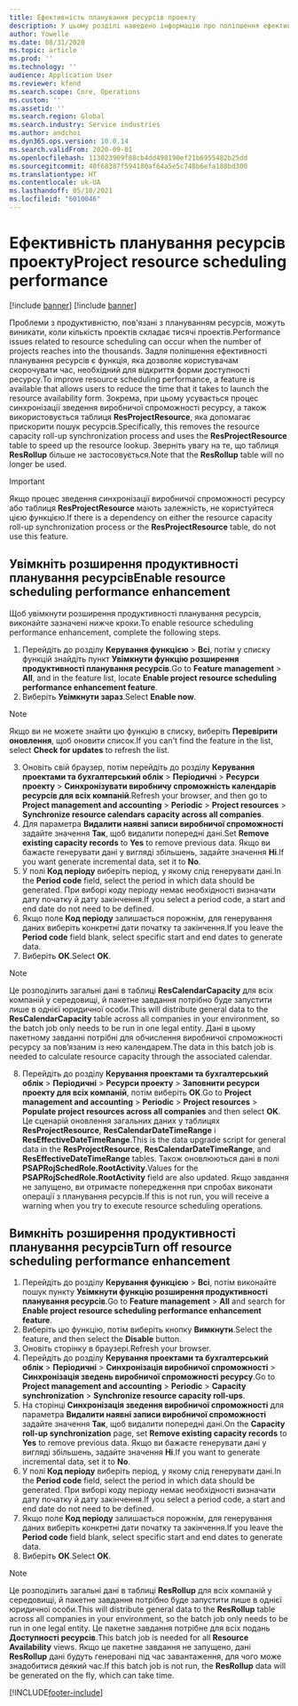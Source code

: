 ```yaml
---
title: Ефективність планування ресурсів проекту
description: У цьому розділі наведено інформацію про поліпшення ефективності планування ресурсів для великої кількості проектів.
author: Yowelle
ms.date: 08/31/2020
ms.topic: article
ms.prod: ''
ms.technology: ''
audience: Application User
ms.reviewer: kfend
ms.search.scope: Core, Operations
ms.custom: ''
ms.assetid: ''
ms.search.region: Global
ms.search.industry: Service industries
ms.author: andchoi
ms.dyn365.ops.version: 10.0.14
ms.search.validFrom: 2020-09-01
ms.openlocfilehash: 113023909f88cb4dd498190ef21b6955482b25dd
ms.sourcegitcommit: 40f68387f594180af64a5e5c748b6efa188bd300
ms.translationtype: HT
ms.contentlocale: uk-UA
ms.lasthandoff: 05/10/2021
ms.locfileid: "6010046"
---
```

# <a name="project-resource-scheduling-performance"></a><span data-ttu-id="46d96-103">Ефективність планування ресурсів проекту</span><span class="sxs-lookup"><span data-stu-id="46d96-103">Project resource scheduling performance</span></span>

[!include [banner](../includes/banner.md)]
[!include [banner](../includes/preview-banner.md)]


<span data-ttu-id="46d96-104">Проблеми з продуктивністю, пов'язані з плануванням ресурсів, можуть виникати, коли кількість проектів складає тисячі проектів.</span><span class="sxs-lookup"><span data-stu-id="46d96-104">Performance issues related to resource scheduling can occur when the number of projects reaches into the thousands.</span></span> <span data-ttu-id="46d96-105">Задля поліпшення ефективності планування ресурсів є функція, яка дозволяє користувачам скорочувати час, необхідний для відкриття форми доступності ресурсу.</span><span class="sxs-lookup"><span data-stu-id="46d96-105">To improve resource scheduling performance, a feature is available that allows users to reduce the time that it takes to launch the resource availability form.</span></span> <span data-ttu-id="46d96-106">Зокрема, при цьому усувається процес синхронізації зведення виробничої спроможності ресурсу, а також використовується таблиця **ResProjectResource**, яка допомагає прискорити пошук ресурсів.</span><span class="sxs-lookup"><span data-stu-id="46d96-106">Specifically, this removes the resource capacity roll-up synchronization process and uses the **ResProjectResource** table to speed up the resource lookup.</span></span> <span data-ttu-id="46d96-107">Зверніть увагу на те, що таблиця **ResRollup** більше не застосовується.</span><span class="sxs-lookup"><span data-stu-id="46d96-107">Note that the **ResRollup** table will no longer be used.</span></span>

> [!IMPORTANT]
> <span data-ttu-id="46d96-108">Якщо процес зведення синхронізації виробничої спроможності ресурсу або таблиця **ResProjectResource** мають залежність, не користуйтеся цією функцією.</span><span class="sxs-lookup"><span data-stu-id="46d96-108">If there is a dependency on either the resource capacity roll-up synchronization process or the **ResProjectResource** table, do not use this feature.</span></span>

## <a name="enable-resource-scheduling-performance-enhancement"></a><span data-ttu-id="46d96-109">Увімкніть розширення продуктивності планування ресурсів</span><span class="sxs-lookup"><span data-stu-id="46d96-109">Enable resource scheduling performance enhancement</span></span>
<span data-ttu-id="46d96-110">Щоб увімкнути розширення продуктивності планування ресурсів, виконайте зазначені нижче кроки.</span><span class="sxs-lookup"><span data-stu-id="46d96-110">To enable resource scheduling performance enhancement, complete the following steps.</span></span>

1. <span data-ttu-id="46d96-111">Перейдіть до розділу **Керування функцією** > **Всі**, потім у списку функцій знайдіть пункт **Увімкнути функцію розширення продуктивності планування ресурсів**.</span><span class="sxs-lookup"><span data-stu-id="46d96-111">Go to **Feature management** > **All**, and in the feature list, locate **Enable project resource scheduling performance enhancement feature**.</span></span>
2. <span data-ttu-id="46d96-112">Виберіть **Увімкнути зараз**.</span><span class="sxs-lookup"><span data-stu-id="46d96-112">Select **Enable now**.</span></span>

> [!NOTE]
> <span data-ttu-id="46d96-113">Якщо ви не можете знайти цю функцію в списку, виберіть **Перевірити оновлення**, щоб оновити список.</span><span class="sxs-lookup"><span data-stu-id="46d96-113">If you can't find the feature in the list, select **Check for updates** to refresh the list.</span></span>

3. <span data-ttu-id="46d96-114">Оновіть свій браузер, потім перейдіть до розділу **Керування проектами та бухгалтерський облік** > **Періодичні** > **Ресурси проекту** > **Синхронізувати виробничу спроможність календарів ресурсів для всіх компаній**.</span><span class="sxs-lookup"><span data-stu-id="46d96-114">Refresh your browser, and then go to **Project management and accounting** > **Periodic** > **Project resources** > **Synchronize resource calendars capacity across all companies**.</span></span>
4. <span data-ttu-id="46d96-115">Для параметра **Видалити наявні записи виробничої спроможності** задайте значення **Так**, щоб видалити попередні дані.</span><span class="sxs-lookup"><span data-stu-id="46d96-115">Set **Remove existing capacity records** to **Yes** to remove previous data.</span></span> <span data-ttu-id="46d96-116">Якщо ви бажаєте генерувати дані у вигляді збільшень, задайте значення **Ні**.</span><span class="sxs-lookup"><span data-stu-id="46d96-116">If you want generate incremental data, set it to **No**.</span></span>
5. <span data-ttu-id="46d96-117">У полі **Код періоду** виберіть період, у якому слід генерувати дані.</span><span class="sxs-lookup"><span data-stu-id="46d96-117">In the **Period code** field, select the period in which data should be generated.</span></span> <span data-ttu-id="46d96-118">При виборі коду періоду немає необхідності визначати дату початку й дату закінчення.</span><span class="sxs-lookup"><span data-stu-id="46d96-118">If you select a period code, a start and end date do not need to be defined.</span></span>
6. <span data-ttu-id="46d96-119">Якщо поле **Код періоду** залишається порожнім, для генерування даних виберіть конкретні дати початку та закінчення.</span><span class="sxs-lookup"><span data-stu-id="46d96-119">If you leave the **Period code** field blank, select specific start and end dates to generate data.</span></span>
7. <span data-ttu-id="46d96-120">Виберіть **ОК**.</span><span class="sxs-lookup"><span data-stu-id="46d96-120">Select **OK**.</span></span>

 > [!NOTE]
 > <span data-ttu-id="46d96-121">Це розподілить загальні дані в таблиці **ResCalendarCapacity** для всіх компаній у середовищі, й пакетне завдання потрібно буде запустити лише в однієї юридичної особи.</span><span class="sxs-lookup"><span data-stu-id="46d96-121">This will distribute general data to the **ResCalendarCapacity** table across all companies in your environment, so the batch job only needs to be run in one legal entity.</span></span> <span data-ttu-id="46d96-122">Дані в цьому пакетному завданні потрібні для обчислення виробничої спроможності ресурсу за пов’язаним із нею календарем.</span><span class="sxs-lookup"><span data-stu-id="46d96-122">The data in this batch job is needed to calculate resource capacity through the associated calendar.</span></span>

8. <span data-ttu-id="46d96-123">Перейдіть до розділу **Керування проектами та бухгалтерський облік** > **Періодичні** > **Ресурси проекту** > **Заповнити ресурси проекту для всіх компаній**, потім виберіть **OK**.</span><span class="sxs-lookup"><span data-stu-id="46d96-123">Go to **Project management and accounting** > **Periodic** > **Project resources** > **Populate project resources across all companies** and then select **OK**.</span></span> <span data-ttu-id="46d96-124">Це сценарій оновлення загальних даних у таблицях **ResProjectResource**, **ResCalendarDateTimeRange** і **ResEffectiveDateTimeRange**.</span><span class="sxs-lookup"><span data-stu-id="46d96-124">This is the data upgrade script for general data in the **ResProjectResource**, **ResCalendarDateTimeRange**, and **ResEffectiveDateTimeRange** tables.</span></span> <span data-ttu-id="46d96-125">Також оновлюються дані в полі **PSAPRojSchedRole.RootActivity**.</span><span class="sxs-lookup"><span data-stu-id="46d96-125">Values for the **PSAPRojSchedRole.RootActivity** field are also updated.</span></span> <span data-ttu-id="46d96-126">Якщо завдання не запущено, ви отримаєте попередження при спробах виконати операції з планування ресурсів.</span><span class="sxs-lookup"><span data-stu-id="46d96-126">If this is not run, you will receive a warning when you try to execute resource scheduling operations.</span></span>
 
## <a name="turn-off-resource-scheduling-performance-enhancement"></a><span data-ttu-id="46d96-127">Вимкніть розширення продуктивності планування ресурсів</span><span class="sxs-lookup"><span data-stu-id="46d96-127">Turn off resource scheduling performance enhancement</span></span>

1. <span data-ttu-id="46d96-128">Перейдіть до розділу **Керування функцією** > **Всі**, потім виконайте пошук пункту **Увімкнути функцію розширення продуктивності планування ресурсів**.</span><span class="sxs-lookup"><span data-stu-id="46d96-128">Go to **Feature management** > **All**  and search for **Enable project resource scheduling performance enhancement feature**.</span></span>
2. <span data-ttu-id="46d96-129">Виберіть цю функцію, потім виберіть кнопку **Вимкнути**.</span><span class="sxs-lookup"><span data-stu-id="46d96-129">Select the feature, and then select the **Disable** button.</span></span>
3. <span data-ttu-id="46d96-130">Оновіть сторінку в браузері.</span><span class="sxs-lookup"><span data-stu-id="46d96-130">Refresh your browser.</span></span>
4. <span data-ttu-id="46d96-131">Перейдіть до розділу **Керування проектами та бухгалтерський облік** > **Періодичні** > **Синхронізація виробничої спроможності** > **Синхронізація зведень виробничої спроможності ресурсу**.</span><span class="sxs-lookup"><span data-stu-id="46d96-131">Go to **Project management and accounting** > **Periodic** > **Capacity synchronization** > **Synchronize resource capacity roll-ups**.</span></span>
5. <span data-ttu-id="46d96-132">На сторінці **Синхронізація зведення виробничої спроможності** для параметра **Видалити наявні записи виробничої спроможності** задайте значення **Так**, щоб видалити попередні дані.</span><span class="sxs-lookup"><span data-stu-id="46d96-132">On the **Capacity roll-up synchronization** page, set **Remove existing capacity records** to **Yes** to remove previous data.</span></span> <span data-ttu-id="46d96-133">Якщо ви бажаєте генерувати дані у вигляді збільшень, задайте значення **Ні**.</span><span class="sxs-lookup"><span data-stu-id="46d96-133">If you want to generate incremental data, set it to **No**.</span></span>
6. <span data-ttu-id="46d96-134">У полі **Код періоду** виберіть період, у якому слід генерувати дані.</span><span class="sxs-lookup"><span data-stu-id="46d96-134">In the **Period code** field, select the period in which data should be generated.</span></span> <span data-ttu-id="46d96-135">При виборі коду періоду немає необхідності визначати дату початку й дату закінчення.</span><span class="sxs-lookup"><span data-stu-id="46d96-135">If you select a period code, a start and end date do not need to be defined.</span></span>
7. <span data-ttu-id="46d96-136">Якщо поле **Код періоду** залишається порожнім, для генерування даних виберіть конкретні дати початку та закінчення.</span><span class="sxs-lookup"><span data-stu-id="46d96-136">If you leave the **Period code** field blank, select specific start and end dates to generate data.</span></span>
8. <span data-ttu-id="46d96-137">Виберіть **ОК**.</span><span class="sxs-lookup"><span data-stu-id="46d96-137">Select **OK**.</span></span>

> [!NOTE]
> <span data-ttu-id="46d96-138">Це розподілить загальні дані в таблиці **ResRollup** для всіх компаній у середовищі, й пакетне завдання потрібно буде запустити лише в однієї юридичної особи.</span><span class="sxs-lookup"><span data-stu-id="46d96-138">This will distribute general data to the **ResRollup** table across all companies in your environment, so the batch job only needs to be run in one legal entity.</span></span> <span data-ttu-id="46d96-139">Це пакетне завдання потрібне для всіх подань **Доступності ресурсів**.</span><span class="sxs-lookup"><span data-stu-id="46d96-139">This batch job is needed for all **Resource Availability** views.</span></span> <span data-ttu-id="46d96-140">Якщо це пакетне завдання не запущено, дані **ResRollup** дані будуть генеровані під час завантаження, для чого може знадобитися деякий час.</span><span class="sxs-lookup"><span data-stu-id="46d96-140">If this batch job is not run, the **ResRollup** data will be generated on the fly, which can take time.</span></span>


[!INCLUDE[footer-include](../includes/footer-banner.md)]